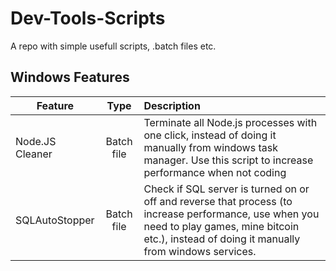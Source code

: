 # Dev-Tools-Scripts
A repo with simple usefull scripts, .batch files etc.

## Windows Features
| Feature  | Type | Description |
|----------|:-------------:|:-------------|
| Node.JS Cleaner | Batch file | Terminate all Node.js processes with one click, instead of doing it manually from windows task manager. Use this script to increase performance when not coding |
| SQLAutoStopper | Batch file | Check if SQL server is turned on or off and reverse that process (to increase performance, use when you need to play games, mine bitcoin etc.), instead of doing it manually from windows services.  |

